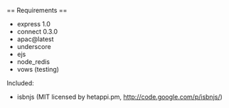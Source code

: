 == Requirements ==

* express 1.0
* connect 0.3.0
* apac@latest
* underscore
* ejs
* node_redis
* vows (testing)

Included:

* isbnjs (MIT licensed by hetappi.pm, http://code.google.com/p/isbnjs/)
